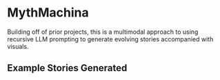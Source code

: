 # MythMachina 
Building off of prior projects, this is a multimodal approach to using recursive LLM prompting to generate evolving stories accompanied with visuals. 


##  Example Stories Generated
